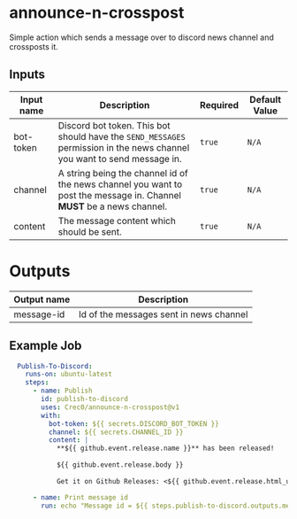 # announce-n-crosspost

Simple action which sends a message over to discord news channel and crossposts it. 

## Inputs

| Input name | Description                                                                                                               | Required | Default Value |
|------------|---------------------------------------------------------------------------------------------------------------------------|----------|---------------|
| bot-token  | Discord bot token. This bot should have the `SEND_MESSAGES` permission in the news channel you want to send message in.   | `true`   | `N/A`         |
| channel    | A string being the channel id of the news channel you want to post the message in. Channel **MUST** be a news channel.    | `true`   | `N/A`         |
| content    | The message content which should be sent.                                                                                 | `true`   | `N/A`         |

# Outputs

| Output name | Description                             |
|-------------|-----------------------------------------|
| message-id  | Id of the messages sent in news channel |

## Example Job

```yaml
  Publish-To-Discord:
    runs-on: ubuntu-latest
    steps:
      - name: Publish
        id: publish-to-discord
        uses: Crec0/announce-n-crosspost@v1
        with:
          bot-token: ${{ secrets.DISCORD_BOT_TOKEN }}
          channel: ${{ secrets.CHANNEL_ID }}
          content: |
            **${{ github.event.release.name }}** has been released!
            
            ${{ github.event.release.body }}
            
            Get it on Github Releases: <${{ github.event.release.html_url }}>

      - name: Print message id
        run: echo "Message id = ${{ steps.publish-to-discord.outputs.message-id }}"
```
